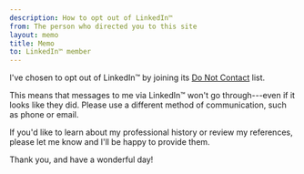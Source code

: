 ```yaml
---
description: How to opt out of LinkedIn™
from: The person who directed you to this site
layout: memo
title: Memo
to: LinkedIn™ member
---
```


I've chosen to opt out of LinkedIn™ by joining its [Do Not Contact][] list.

This means that messages to me via LinkedIn™ won't go through---even if it looks
like they did. Please use a different method of communication, such as phone or
email.

If you'd like to learn about my professional history or review my references,
please let me know and I'll be happy to provide them.

Thank you, and have a wonderful day!


  [Do Not Contact]: https://www.linkedin.com/psettings/guest-email-unsubscribe
